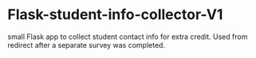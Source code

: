 # Flask-student-info-collector-V1
small Flask app to collect student contact info for extra credit. Used from redirect after a separate survey was completed.
